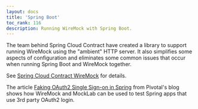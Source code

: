 ```yaml
---
layout: docs
title: 'Spring Boot'
toc_rank: 116
description: Running WireMock with Spring Boot.
---
```


The team behind Spring Cloud Contract have created a library to support running WireMock using the "ambient" HTTP server.
It also simplifies some aspects of configuration and eliminates some common issues that occur when running Spring Boot and WireMock together. 

See [Spring Cloud Contract WireMock](https://docs.spring.io/spring-cloud-contract/docs/current/reference/html/project-features.html#features-wiremock) for details.


The article [Faking OAuth2 Single Sign-on in Spring](https://engineering.pivotal.io/post/faking_oauth_sso/)
from Pivotal's blog shows how WireMock and MockLab can be used to test Spring apps that use 3rd party OAuth2 login.